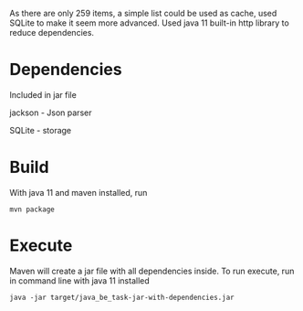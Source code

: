 
As there are only 259 items, a simple list could be used as cache,
used SQLite to make it seem more advanced. Used java 11 built-in http library to
reduce dependencies.

# Dependencies
Included in jar file

jackson - Json parser

SQLite - storage

# Build
With java 11 and maven installed, run 

`mvn package`


# Execute
Maven will create a jar file with all dependencies inside.
To run execute, run in command line with java 11 installed

`java -jar target/java_be_task-jar-with-dependencies.jar`